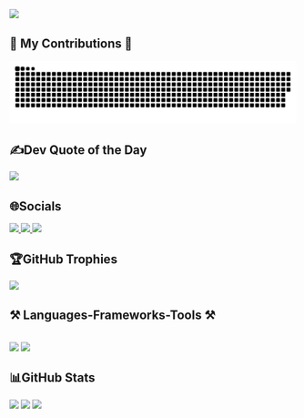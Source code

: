 [![](https://visitcount.itsvg.in/api?id=A-lesaca&icon=0&color=0)](https://visitcount.itsvg.in)

## 🐍 My Contributions 🐍
![snake gif](https://github.com/A-lesaca/A-lesaca/blob/output/github-snake-dark.svg)

<!-- Proudly created with GPRM ( https://gprm.itsvg.in ) -->
## ✍️Dev Quote of the Day
![](https://quotes-github-readme.vercel.app/api?type=horizontal&theme=radical)


## 🌐Socials
<div align="left"> 
  <a href=""mailto:lesaacangelobusiness@gmail.com"">
    <img src="https://img.shields.io/badge/Gmail-%230077B5.svg?logo=Gmail&logoColor=red" />
  </a>
  <a href="www.linkedin.com/in/angelo-lesaca-231ab3323" target="_blank">
    <img src="https://img.shields.io/badge/LinkedIn-%230077B5.svg?logo=linkedin&logoColor=white" target="_blank" />
  </a>
  <a href="https://leetcode.com/u/a_lesaca1/" target="_blank">
     <img src="https://img.shields.io/badge/LeetCode-%230077B5.svg?logo=Leetcode&logoColor=black" target="_blank" /> <!-- sqlite, safari, google-chrome are other good icon options -->
  </a>

 ## 🏆GitHub Trophies
![](https://github-profile-trophy.vercel.app/?username=A-lesaca&theme=radical&no-frame=false&no-bg=true&margin-w=4)

 
<h2 align="left">⚒️ Languages-Frameworks-Tools ⚒️</h2>
<br/>
<div align="left">
    <img src="https://skillicons.dev/icons?i=html,vscode,github,notion" />
    <img src="https://skillicons.dev/icons?i=,python,java,mysql," /><br>
</div>


## 📊GitHub Stats
![](https://github-readme-stats.vercel.app/api?username=A-lesaca&theme=dark&hide_border=false&include_all_commits=false&count_private=false)
![](https://github-readme-streak-stats.herokuapp.com/?user=A-lesaca&theme=dark&hide_border=false)
![](https://github-readme-stats.vercel.app/api/top-langs/?username=A-lesaca&theme=dark&hide_border=false&include_all_commits=false&count_private=false&layout=compact)





